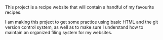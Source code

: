 This project is a recipe website that will contain a handful of my favourite recipes.

I am making this project to get some practice using basic HTML and the git version control system, as well as to make sure I understand how to maintain an organized filing system for my websites.